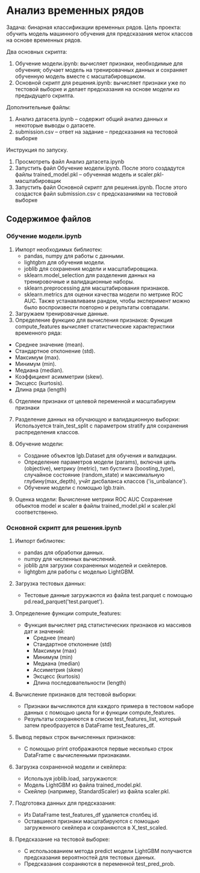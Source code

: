 # Анализ временных рядов

Задача: бинарная классификации временных рядов.
Цель проекта: обучить модель машинного обучения для предсказания меток классов на основе временных рядов.

Два основных скрипта:
1. Обучение модели.ipynb:  вычисляет признаки, необходимые для обучения; обучает модель на тренировачных данных и сохраняет обученную модель вместе с масштабировщиком.
2. Основной скрипт для решения.ipynb: вычисляет признаки уже по тестовой выборке и делает предсказания на основе модели из предыдущего скрипта.

Дополнительные файлы:
1.	Анализ датасета.ipynb – содержит общий анализ данных и некоторые выводы о датасете.
2.	submission.csv – ответ на задание – предсказания на тестовой выборке

Инструкция по запуску.
1.	Просмотреть файл Анализ датасета.ipynb
2.	Запустить файл Обучение модели.ipynb. После этого создадутся файлы trained_model.pkl – обученная модель и scaler.pkl-масштабировщик
3.	Запустить файл Основной скрипт для решения.ipynb. После этого создастся файл submission.csv с предсказаниями на тестовой выборке 


## Содержимое файлов

### Обучение модели.ipynb

1. Импорт необходимых библиотек:
   - pandas, numpy для работы с данными.
   - lightgbm для обучения модели.
   - joblib для сохранения модели и масштабировщика.
   - sklearn.model_selection для разделения данных на тренировочные и валидационные наборы.
   - sklearn.preprocessing для масштабирования признаков.
   - sklearn.metrics для оценки качества модели по метрике ROC AUC.
Также устанавливаем рандом, чтобы эксперимент можно было воспроизвести повторно и результаты совпадали.
3.	Загружаем тренировачные данные.
4.	Определение функцию для вычисления признаков:
 Функция compute_features вычисляет статистические характеристики временного ряда:
   - Среднее значение (mean).
   - Стандартное отклонение (std).
   - Максимум (max).
   - Минимум (min).
   - Медиана (median).
   - Коэффициент асимметрии (skew).
   - Эксцесс (kurtosis).
   - Длина ряда (length)
6.	Отделяем признаки от целевой переменной и масштабируем признаки
7.	Разделение данных на обучающую и валидационную выборки:
Используется train_test_split с параметром stratify для сохранения распределения классов.
8. Обучение модели:
   - Создание объектов lgb.Dataset для обучения и валидации.
   - Определение параметров модели (params), включая цель (objective), метрику (metric), тип бустинга (boosting_type), случайное состояние (random_state) и максимальную глубину(max_depth), учйт дисбаланса классов ('is_unbalance').
   - Обучение модели с помощью lgb.train.

8.	Оценка модели: Вычисление метрики ROC AUC
Сохранение объектов model и scaler в файлы trained_model.pkl и scaler.pkl соответственно.


### Основной скрипт для решения.ipynb

1. Импорт библиотек:
   - pandas для обработки данных.
   - numpy для численных вычислений.
   - joblib для загрузки сохраненных моделей и скейлеров.
   - lightgbm для работы с моделью LightGBM.

2. Загрузка тестовых данных:
   - Тестовые данные загружаются из файла test.parquet с помощью pd.read_parquet('test.parquet').

3. Определение функции compute_features:
   - Функция вычисляет ряд статистических признаков из массивов дат и значений:
     - Среднее (mean)
     - Стандартное отклонение (std)
     - Максимум (max)
     - Минимум (min)
     - Медиана (median)
     - Ассиметрия (skew)
     - Эксцесс (kurtosis)
     - Длина последовательности (length)

4. Вычисление признаков для тестовой выборки:
   - Признаки вычисляются для каждого примера в тестовом наборе данных с помощью цикла for и функции compute_features.
   - Результаты сохраняются в списке test_features_list, который затем преобразуется в DataFrame test_features_df.

5. Вывод первых строк вычисленных признаков:
   - С помощью print отображаются первые несколько строк DataFrame с вычисленными признаками.

6. Загрузка сохраненной модели и скейлера:
   - Используя joblib.load, загружаются:
   - Модель LightGBM из файла trained_model.pkl.
   - Скейлер (например, StandardScaler) из файла scaler.pkl.

7. Подготовка данных для предсказания:
   - Из DataFrame test_features_df удаляется столбец id.
   - Оставшиеся признаки масштабируются с помощью загруженного скейлера и сохраняются в X_test_scaled.

8. Предсказание на тестовой выборке:
   - С использованием метода predict модели LightGBM получаются предсказания вероятностей для тестовых данных.
   - Предсказания сохраняются в переменной test_pred_prob.



